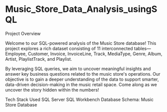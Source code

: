 # Music_Store_Data_Analysis_usingSQL

Project Overview

Welcome to our SQL-powered analysis of the Music Store database! This project explores a rich dataset consisting of 11 interconnected tables—Employee, Customer, Invoice, InvoiceLine, Track, MediaType, Genre, Album, Artist, PlaylistTrack, and Playlist.

By leveraging SQL queries, we aim to uncover meaningful insights and answer key business questions related to the music store's operations. Our objective is to gain a deeper understanding of the data to support smarter, data-driven decision-making in the music retail space. Come along as we uncover the story hidden within the numbers!

Tech Stack Used
SQL Server
SQL Workbench
Database Schema: Music Store Database
